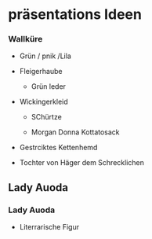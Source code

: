 # präsentations Ideen

### Wallküre

- Grün / pnik /Lila

- Fleigerhaube

    - Grün leder

- Wickingerkleid

    - SChürtze

    - Morgan Donna Kottatosack

- Gestrciktes Kettenhemd

- Tochter von Häger dem Schrecklichen

## Lady Auoda

### Lady Auoda

- Literrarische Figur

###